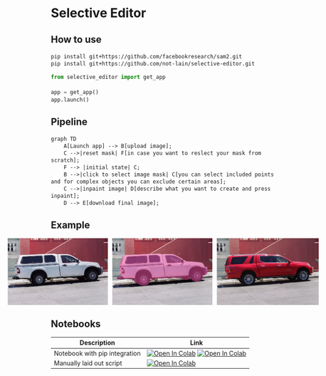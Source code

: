 # Selective Editor

## How to use 

```
pip install git+https://github.com/facebookresearch/sam2.git
pip install git+https://github.com/not-lain/selective-editor.git
```

```python
from selective_editor import get_app

app = get_app()
app.launch()
```

## Pipeline

```mermaid
graph TD
    A[Launch app] --> B[upload image];
    C -->|reset mask| F[in case you want to reslect your mask from scratch];
    F --> |initial state| C;
    B -->|click to select image mask| C[you can select included points and for complex objects you can exclude certain areas];
    C -->|inpaint image| D[describe what you want to create and press inpaint];
    D --> E[download final image];
```

## Example

<p align="center">
    <div style="display: flex; justify-content: center; align-items: center; gap: 10px;">
        <img src="assets/baseline.png" style="height: 150px; width: auto;" />
        <img src="assets/segmented.png" style="height: 150px; width: auto;" />
        <img src="assets/red car.png" style="height: 150px; width: auto;" />
    </div>
</p>

## Notebooks

| Description | Link |
| --- | --- |
| Notebook with pip integration | <a href="https://colab.research.google.com/github/not-lain/selective-editor/blob/main/notebooks/slective_editor_pip_notebook.ipynb" target="_parent"><img src="https://colab.research.google.com/assets/colab-badge.svg" alt="Open In Colab"/></a> <a href="https://youtu.be/t38OoY1Q3wg" target="_parent"><img src="https://badges.aleen42.com/src/youtube.svg" alt="Open In Colab"/></a> 
| Manually laid out script | <a href="https://colab.research.google.com/github/not-lain/selective-editor/blob/main/notebooks/selective_editor_manual_notebook.ipynb" target="_parent"><img src="https://colab.research.google.com/assets/colab-badge.svg" alt="Open In Colab"/></a> |